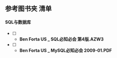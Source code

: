 ## 参考图书夹 清单

#### SQL与数据库
-[ ] - __Ben Forta  US _ SQL必知必会  第4版.AZW3__     
-[ ] - __Ben Forta  US _ MySQL必知必会   2009-01.PDF__    


